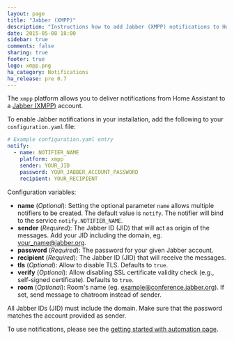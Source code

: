 ```yaml
---
layout: page
title: "Jabber (XMPP)"
description: "Instructions how to add Jabber (XMPP) notifications to Home Assistant."
date: 2015-05-08 18:00
sidebar: true
comments: false
sharing: true
footer: true
logo: xmpp.png
ha_category: Notifications
ha_release: pre 0.7
---
```



The `xmpp` platform allows you to deliver notifications from Home Assistant to a [Jabber (XMPP)](http://xmpp.org) account.

To enable Jabber notifications in your installation, add the following to your `configuration.yaml` file:

```yaml
# Example configuration.yaml entry
notify:
  - name: NOTIFIER_NAME
    platform: xmpp
    sender: YOUR_JID
    password: YOUR_JABBER_ACCOUNT_PASSWORD
    recipient: YOUR_RECIPIENT
```

Configuration variables:

- **name** (*Optional*): Setting the optional parameter `name` allows multiple notifiers to be created. The default value is `notify`. The notifier will bind to the service `notify.NOTIFIER_NAME`.
- **sender** (*Required*): The Jabber ID (JID) that will act as origin of the messages. Add your JID including the domain, eg. your_name@jabber.org.
- **password** (*Required*): The password for your given Jabber account.
- **recipient** (*Required*): The Jabber ID (JID) that will receive the messages.
- **tls** (*Optional*): Allow to disable TLS. Defaults to `true`.
- **verify** (*Optional*): Allow disabling SSL certificate validity check (e.g., self-signed certificate). Defaults to `true`.
- **room** (*Optional*): Room's name (eg. example@conference.jabber.org). If set, send message to chatroom instead of sender.

All Jabber IDs (JID) must include the domain. Make sure that the password matches the account provided as sender.

To use notifications, please see the [getting started with automation page](/getting-started/automation/).
